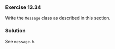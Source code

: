 ### Exercise 13.34

Write the `Message` class as described in this section.

### Solution

See `message.h`.
